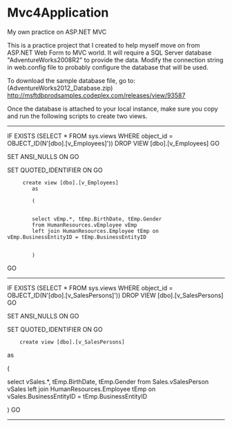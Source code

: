 Mvc4Application
===============

My own practice on ASP.NET MVC

This is a practice project that I created to help myself move on from ASP.NET Web Form to MVC world.
It will require a SQL Server database "AdventureWorks2008R2" to provide the data.
Modify the connection string in web.config file to probably configure the database that will be used.

To download the sample database file, go to: (AdventureWorks2012_Database.zip)
http://msftdbprodsamples.codeplex.com/releases/view/93587

Once the database is attached to your local instance, make sure you copy and run the following scripts to create two views.

-------------------------------------------------------------------------------------------


IF  EXISTS (SELECT * FROM sys.views WHERE object_id = OBJECT_ID(N'[dbo].[v_Employees]'))
DROP VIEW [dbo].[v_Employees]
GO

SET ANSI_NULLS ON
GO

SET QUOTED_IDENTIFIER ON
GO

         create view [dbo].[v_Employees]
            as

            (


            select vEmp.*, tEmp.BirthDate, tEmp.Gender
            from HumanResources.vEmployee vEmp
            left join HumanResources.Employee tEmp on vEmp.BusinessEntityID = tEmp.BusinessEntityID


            )
GO

-------------------------------------------------------------------------------------------


IF  EXISTS (SELECT * FROM sys.views WHERE object_id = OBJECT_ID(N'[dbo].[v_SalesPersons]'))
DROP VIEW [dbo].[v_SalesPersons]
GO

SET ANSI_NULLS ON
GO

SET QUOTED_IDENTIFIER ON
GO

        create view [dbo].[v_SalesPersons]

as

(

select vSales.*, tEmp.BirthDate, tEmp.Gender
from Sales.vSalesPerson vSales
left join HumanResources.Employee tEmp on vSales.BusinessEntityID = tEmp.BusinessEntityID

)
GO

-------------------------------------------------------------------------------------------






